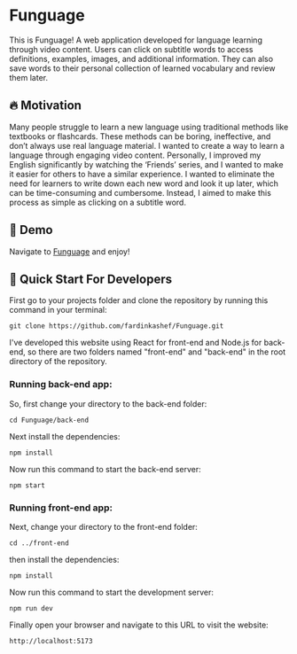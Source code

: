 # Funguage

This is Funguage! A web application developed for language learning through video content. Users can click on subtitle words to access definitions, examples, images, and additional information. They can also save words to their personal collection of learned vocabulary and review them later.

## 🔥 Motivation

Many people struggle to learn a new language using traditional methods like textbooks or flashcards. These methods can be boring, ineffective, and don’t always use real language material. I wanted to create a way to learn a language through engaging video content. Personally, I improved my English significantly by watching the ‘Friends’ series, and I wanted to make it easier for others to have a similar experience. I wanted to eliminate the need for learners to write down each new word and look it up later, which can be time-consuming and cumbersome. Instead, I aimed to make this process as simple as clicking on a subtitle word.

## 👀 Demo

Navigate to [Funguage](https://funguage.onrender.com/) and enjoy!

## 🚀 Quick Start For Developers

First go to your projects folder and clone the repository by running this command in your terminal:

```
git clone https://github.com/fardinkashef/Funguage.git
```

I've developed this website using React for front-end and Node.js for back-end, so there are two folders named "front-end" and "back-end" in the root directory of the repository.

### Running back-end app:

So, first change your directory to the back-end folder:

```
cd Funguage/back-end
```

Next install the dependencies:

```
npm install
```

Now run this command to start the back-end server:

```
npm start
```

### Running front-end app:

Next, change your directory to the front-end folder:

```
cd ../front-end
```

then install the dependencies:

```
npm install
```

Now run this command to start the development server:

```
npm run dev
```

Finally open your browser and navigate to this URL to visit the website:

```
http://localhost:5173
```
